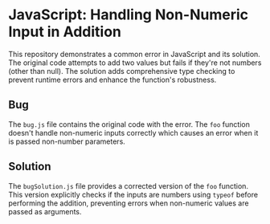 # JavaScript: Handling Non-Numeric Input in Addition

This repository demonstrates a common error in JavaScript and its solution. The original code attempts to add two values but fails if they're not numbers (other than null).  The solution adds comprehensive type checking to prevent runtime errors and enhance the function's robustness.

## Bug

The `bug.js` file contains the original code with the error. The `foo` function doesn't handle non-numeric inputs correctly which causes an error when it is passed non-number parameters.

## Solution

The `bugSolution.js` file provides a corrected version of the `foo` function. This version explicitly checks if the inputs are numbers using `typeof` before performing the addition, preventing errors when non-numeric values are passed as arguments.